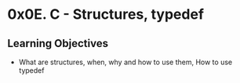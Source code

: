 # 0x0E. C - Structures, typedef

## Learning Objectives

* What are structures, when, why and how to use them, How to use typedef

